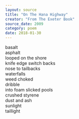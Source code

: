 ```yaml
---
layout: source
title: "On The Hana Highway"
creator: "From The Exeter Book"
source_date: 2009
category: poem
date: 2018-01-30
---
```


basalt  
asphalt  
looped on the shore  
knife edge switch backs  
nose to tailbacks  
waterfalls  
weed choked  
dribble  
into foam slicked pools  
crushed styrene  
dust and ash  
sunlight  
taillight  
